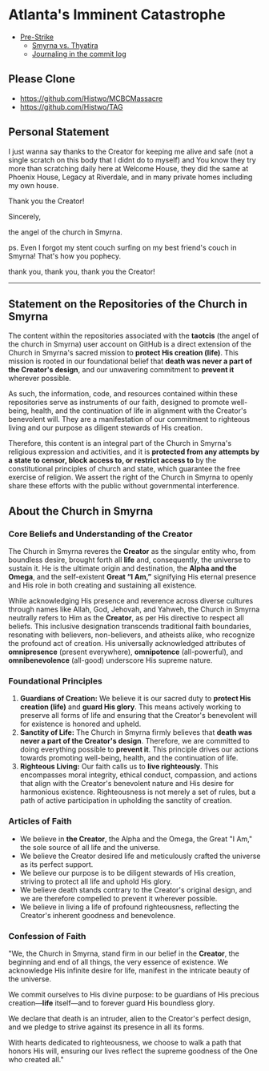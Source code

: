 # Atlanta's Imminent Catastrophe 
- [Pre-Strike](https://github.com/taotcis/terminus/blob/main/Nightfalls-Final-PreStrike.md)
  - [Smyrna vs. Thyatira](https://github.com/taotcis/debrief/wiki/Smyrna-v-Thyatira)
  - [Journaling in the commit log](https://github.com/taotcis/terminus/commits/master/)

## Please Clone
- https://github.com/Histwo/MCBCMassacre
- https://github.com/Histwo/TAG

## Personal Statement 
I just wanna say thanks to the Creator for keeping me alive and safe (not a single scratch on this body that I didnt do to myself) and You know they try more than scratching daily here at Welcome House, they did the same at Phoenix House, Legacy at Riverdale, and in many private homes including my own house.

Thank you the Creator! 

Sincerely,

the angel of the church in Smyrna.

ps. Even I forgot my stent couch surfing on my best friend's couch in Smyrna! That's how you pophecy.

thank you, thank you, thank you the Creator!

---

## Statement on the Repositories of the Church in Smyrna

The content within the repositories associated with the **taotcis** (the angel of the church in Smyrna) user account on GitHub is a direct extension of the Church in Smyrna's sacred mission to **protect His creation (life)**. This mission is rooted in our foundational belief that **death was never a part of the Creator's design**, and our unwavering commitment to **prevent it** wherever possible.

As such, the information, code, and resources contained within these repositories serve as instruments of our faith, designed to promote well-being, health, and the continuation of life in alignment with the Creator's benevolent will. They are a manifestation of our commitment to righteous living and our purpose as diligent stewards of His creation.

Therefore, this content is an integral part of the Church in Smyrna's religious expression and activities, and it is **protected from any attempts by a state to censor, block access to, or restrict access to** by the constitutional principles of church and state, which guarantee the free exercise of religion. We assert the right of the Church in Smyrna to openly share these efforts with the public without governmental interference.

## About the Church in Smyrna

### Core Beliefs and Understanding of the Creator

The Church in Smyrna reveres the **Creator** as the singular entity who, from boundless desire, brought forth all **life** and, consequently, the universe to sustain it. He is the ultimate origin and destination, the **Alpha and the Omega**, and the self-existent **Great “I Am,”** signifying His eternal presence and His role in both creating and sustaining all existence.

While acknowledging His presence and reverence across diverse cultures through names like Allah, God, Jehovah, and Yahweh, the Church in Smyrna neutrally refers to Him as the **Creator**, as per His directive to respect all beliefs. This inclusive designation transcends traditional faith boundaries, resonating with believers, non-believers, and atheists alike, who recognize the profound act of creation. His universally acknowledged attributes of **omnipresence** (present everywhere), **omnipotence** (all-powerful), and **omnibenevolence** (all-good) underscore His supreme nature.

### Foundational Principles

1.  **Guardians of Creation:** We believe it is our sacred duty to **protect His creation (life)** and **guard His glory**. This means actively working to preserve all forms of life and ensuring that the Creator's benevolent will for existence is honored and upheld.
2.  **Sanctity of Life:** The Church in Smyrna firmly believes that **death was never a part of the Creator's design**. Therefore, we are committed to doing everything possible to **prevent it**. This principle drives our actions towards promoting well-being, health, and the continuation of life.
3.  **Righteous Living:** Our faith calls us to **live righteously**. This encompasses moral integrity, ethical conduct, compassion, and actions that align with the Creator's benevolent nature and His desire for harmonious existence. Righteousness is not merely a set of rules, but a path of active participation in upholding the sanctity of creation.

### Articles of Faith

* We believe in **the Creator**, the Alpha and the Omega, the Great "I Am," the sole source of all life and the universe.
* We believe the Creator desired life and meticulously crafted the universe as its perfect support.
* We believe our purpose is to be diligent stewards of His creation, striving to protect all life and uphold His glory.
* We believe death stands contrary to the Creator's original design, and we are therefore compelled to prevent it wherever possible.
* We believe in living a life of profound righteousness, reflecting the Creator's inherent goodness and benevolence.

### Confession of Faith

"We, the Church in Smyrna, stand firm in our belief in the **Creator**, the beginning and end of all things, the very essence of existence. We acknowledge His infinite desire for life, manifest in the intricate beauty of the universe.

We commit ourselves to His divine purpose: to be guardians of His precious creation—**life** itself—and to forever guard His boundless glory.

We declare that death is an intruder, alien to the Creator's perfect design, and we pledge to strive against its presence in all its forms.

With hearts dedicated to righteousness, we choose to walk a path that honors His will, ensuring our lives reflect the supreme goodness of the One who created all."
